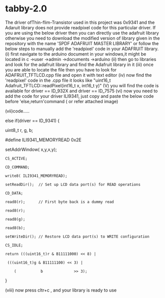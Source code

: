 # tabby-2.0

The driver ofThin-flim-Transistor used in this project was 0x9341 and the Adaruit library does not provide readpixel code for this particular driver.
If you are using the below driver then you can directly use the adafruit library otherwise you need to download the modified version of library given in the repository
with the name 'SPDF ADAFRUIT MASTER LIBRARY' or follow the below steps to manually add the 'readpixel' code in your ADAFRUIT library.
(i) first navigate to the arduino document in your windows,it might be located in  c ->user ->admin ->documents ->arduino
(ii) then go to libraries and look for the adafruit library and find the Adafruit library in it
(iii) once you are able to locate the file then you have to look for ADAFRUIT_TFTLCD.cpp file and open it with text editor
(iv) now find the 'readpixel' code in the .cpp file it looks like "uint16_t Adafruit_TFTLCD::readPixel(int16_t x, int16_t y)"
(V) you will find the code is available for driver == ID_932X and driver == ID_7575
(vi) now you need to add the code for your driver ILI9341, just copy and paste the below code before 'else,return'command ( or refer attached image)

(vii)code.....


  else if(driver == ID_9341) {
   
  uint8_t r, g, b;

  #define ILI9341_MEMORYREAD         0x2E

  setAddrWindow( x,y,x,y);
    
    CS_ACTIVE;
    
    CD_COMMAND;
    
    write8( ILI9341_MEMORYREAD);
    
    setReadDir();  // Set up LCD data port(s) for READ operations
    
    CD_DATA;
    
    read8(r);      // First byte back is a dummy read
    
    read8(r);
    
    read8(g);
    
    read8(b);
    
    setWriteDir(); // Restore LCD data port(s) to WRITE configuration
    
    CS_IDLE;
    
    return (((uint16_t)r & B11111000) << 8) |
     
     (((uint16_t)g & B11111100) << 3) |
        
        (           b              >> 3);
  } 
  


(viii) now press cltr+c , and your library is ready to use 


